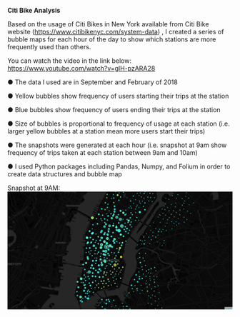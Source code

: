 **Citi Bike Analysis**

Based on the usage of Citi Bikes in New York available from Citi Bike website (https://www.citibikenyc.com/system-data) , I created a series of bubble maps for each hour of the day to show which stations are more frequently used than others.

You can watch the video in the link below:
<https://www.youtube.com/watch?v=glH-pzARA28>

●	The data I used are in September and February of 2018

●	Yellow bubbles show frequency of users starting their trips at the station

●	Blue bubbles show frequency of users ending their trips at the station

●	Size of bubbles is proportional to frequency of usage at each station (i.e. larger yellow bubbles at a station mean more users start their trips)

●	The snapshots were generated at each hour (i.e. snapshot at 9am show frequency of trips taken at each station between 9am and 10am)

●	I used Python packages including Pandas, Numpy, and Folium in order to create data structures and bubble map


Snapshot at 9AM: 
![alt text](https://github.com/magiclite/Citi-Bike/blob/master/images/Nine.png "Bike data at 9 AM")

